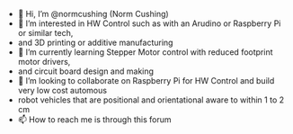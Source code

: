 - 👋 Hi, I’m @normcushing (Norm Cushing)
- 👀 I’m interested in HW Control such as with an Arudino or Raspberry Pi or similar tech, 
- and 3D printing or additive manufacturing
- 🌱 I’m currently learning Stepper Motor control with reduced footprint motor drivers, 
- and circuit board design and making
- 💞️ I’m looking to collaborate on Raspberry Pi for HW Control and build very low cost automous 
- robot vehicles that are positional and orientational aware to within 1 to 2 cm
- 📫 How to reach me is through this forum

<!---
normcushing/normcushing is a ✨ special ✨ repository because its `README.md` (this file) appears on your GitHub profile.
You can click the Preview link to take a look at your changes.
--->
